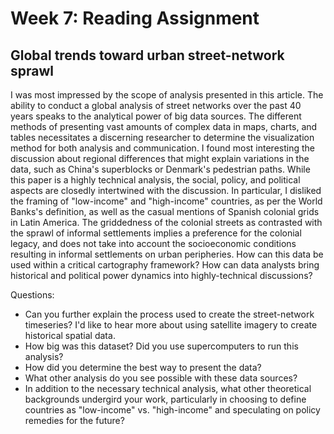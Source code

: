 # Week 7: Reading Assignment

## Global trends toward urban street-network sprawl

I was most impressed by the scope of analysis presented in this article. The ability to conduct a global analysis of street networks over the past 40 years speaks to the analytical power of big data sources. The different methods of presenting vast amounts of complex data in maps, charts, and tables necessitates a discerning researcher to determine the visualization method for both analysis and communication. I found most interesting the discussion about regional differences that might explain variations in the data, such as China's superblocks or Denmark's pedestrian paths. While this paper is a highly technical analysis, the social, policy, and political aspects are closedly intertwined with the discussion. In particular, I disliked the framing of "low-income" and "high-income" countries, as per the World Banks's definition, as well as the casual mentions of Spanish colonial grids in Latin America. The griddedness of the colonial streets as contrasted with the sprawl of informal settlements implies a preference for the colonial legacy, and does not take into account the socioeconomic conditions resulting in informal settlements on urban peripheries. How can this data be used within a critical cartography framework? How can data analysts bring historical and political power dynamics into highly-technical discussions? 

Questions:
* Can you further explain the process used to create the street-network timeseries? I'd like to hear more about using satellite imagery to create historical spatial data.
* How big was this dataset? Did you use supercomputers to run this analysis? 
* How did you determine the best way to present the data? 
* What other analysis do you see possible with these data sources?
* In addition to the necessary technical analysis, what other theoretical backgrounds undergird your work, particularly in choosing to define countries as "low-income" vs. "high-income" and speculating on policy remedies for the future? 
